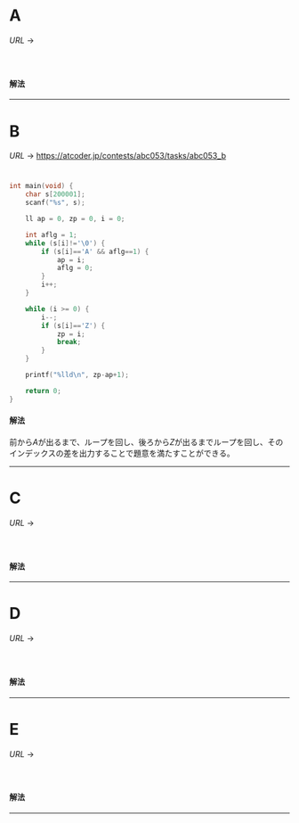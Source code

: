 # A

$URL\:\to$ 

#

```python

```

#### 解法



---

# B

$URL\:\to$ https://atcoder.jp/contests/abc053/tasks/abc053_b

#

```c
int main(void) {
    char s[200001];
    scanf("%s", s);

    ll ap = 0, zp = 0, i = 0;

    int aflg = 1;
    while (s[i]!='\0') {
        if (s[i]=='A' && aflg==1) {
            ap = i;
            aflg = 0;
        }
        i++;
    }

    while (i >= 0) {
        i--;
        if (s[i]=='Z') {
            zp = i;
            break;
        }
    }

    printf("%lld\n", zp-ap+1);

    return 0;
}
```

#### 解法

前から$A$が出るまで、ループを回し、後ろから$Z$が出るまでループを回し、そのインデックスの差を出力することで題意を満たすことができる。

---

# C

$URL\:\to$ 

#

```python

```

#### 解法



---

# D

$URL\:\to$ 

#

```python

```

#### 解法



---

# E

$URL\:\to$ 

#

```python

```

#### 解法



---